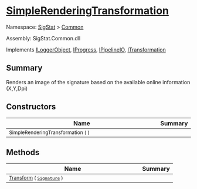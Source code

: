 # [SimpleRenderingTransformation](./SimpleRenderingTransformation.md)

Namespace: [SigStat]() > [Common](./README.md)

Assembly: SigStat.Common.dll

Implements [ILoggerObject](./ILoggerObject.md), [IProgress](./Helpers/IProgress.md), [IPipelineIO](./Pipeline/IPipelineIO.md), [ITransformation](./ITransformation.md)

## Summary
Renders an image of the signature based on the available online information (X,Y,Dpi)

## Constructors

| Name | Summary | 
| --- | --- | 
| <sub>SimpleRenderingTransformation (  )</sub><img width=200/>| <sub></sub>| <br>


## Methods

| Name | Summary | 
| --- | --- | 
| <sub>[Transform](./Methods/SimpleRenderingTransformation-100663459.md) ( [`Signature`](./Signature.md) )</sub><img width=200/>| <sub></sub>| <br>


